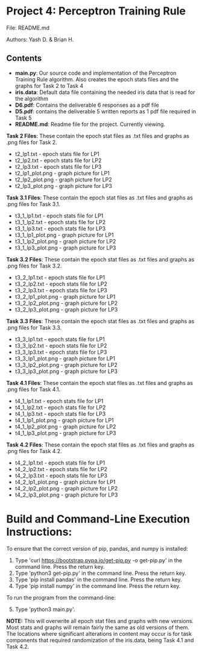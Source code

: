# Project 4: Perceptron Training Rule
File: README.md

Authors: Yash D. & Brian H.

## Contents

* **main.py**: Our source code and implementation of the Perceptron Training Rule algorithm. Also creates the epoch stats files and the graphs for Task 2 to Task 4
* **iris.data**: Default data file containing the needed iris data that is read for the algorithm
* **D6.pdf**: Contains the deliverable 6 responses as a pdf file
* **D5.pdf**: contains the deliverable 5 written reports as 1 pdf file required in Task 5
* **README.md**: Readme file for the project. Currently viewing.

**Task 2 Files**: These contain the epoch stat files as .txt files and graphs as .png files for Task 2. 
* t2_lp1.txt - epoch stats file for LP1
* t2_lp2.txt - epoch stats file for LP2
* t2_lp3.txt - epoch stats file for LP3
* t2_lp1_plot.png - graph picture for LP1
* t2_lp2_plot.png - graph picture for LP2
* t2_lp3_plot.png - graph picture for LP3

**Task 3.1 Files**: These contain the epoch stat files as .txt files and graphs as .png files for Task 3.1. 
* t3_1_lp1.txt - epoch stats file for LP1
* t3_1_lp2.txt - epoch stats file for LP2
* t3_1_lp3.txt - epoch stats file for LP3
* t3_1_lp1_plot.png - graph picture for LP1
* t3_1_lp2_plot.png - graph picture for LP2
* t3_1_lp3_plot.png - graph picture for LP3

**Task 3.2 Files**: These contain the epoch stat files as .txt files and graphs as .png files for Task 3.2. 
* t3_2_lp1.txt - epoch stats file for LP1
* t3_2_lp2.txt - epoch stats file for LP2
* t3_2_lp3.txt - epoch stats file for LP3
* t3_2_lp1_plot.png - graph picture for LP1
* t3_2_lp2_plot.png - graph picture for LP2
* t3_2_lp3_plot.png - graph picture for LP3

**Task 3.3 Files**: These contain the epoch stat files as .txt files and graphs as .png files for Task 3.3. 
* t3_3_lp1.txt - epoch stats file for LP1
* t3_3_lp2.txt - epoch stats file for LP2
* t3_3_lp3.txt - epoch stats file for LP3
* t3_3_lp1_plot.png - graph picture for LP1
* t3_3_lp2_plot.png - graph picture for LP2
* t3_3_lp3_plot.png - graph picture for LP3

**Task 4.1 Files**: These contain the epoch stat files as .txt files and graphs as .png files for Task 4.1. 
* t4_1_lp1.txt - epoch stats file for LP1
* t4_1_lp2.txt - epoch stats file for LP2
* t4_1_lp3.txt - epoch stats file for LP3
* t4_1_lp1_plot.png - graph picture for LP1
* t4_1_lp2_plot.png - graph picture for LP2
* t4_1_lp3_plot.png - graph picture for LP3

**Task 4.2 Files**: These contain the epoch stat files as .txt files and graphs as .png files for Task 4.2. 
* t4_2_lp1.txt - epoch stats file for LP1
* t4_2_lp2.txt - epoch stats file for LP2
* t4_2_lp3.txt - epoch stats file for LP3
* t4_2_lp1_plot.png - graph picture for LP1
* t4_2_lp2_plot.png - graph picture for LP2
* t4_2_lp3_plot.png - graph picture for LP3


# Build and Command-Line Execution Instructions:

To ensure that the correct version of pip, pandas, and numpy is installed:

1. Type 'curl https://bootstrap.pypa.io/get-pip.py -o get-pip.py' in the command line. Press the return key.
2. Type 'python3 get-pip.py' in the command line. Press the return key.
3. Type 'pip install pandas' in the command line. Press the return key.
4. Type 'pip install numpy' in the command line. Press the return key.

To run the program from the command-line:

5. Type 'python3 main.py'.

**NOTE:** This will overwrite all epoch stat files and graphs with new versions. Most stats and graphs will remain fairly the same as old versions of them. The locations where significant alterations in content may occur is for task components that required randomization of the iris.data, being Task 4.1 and Task 4.2.


